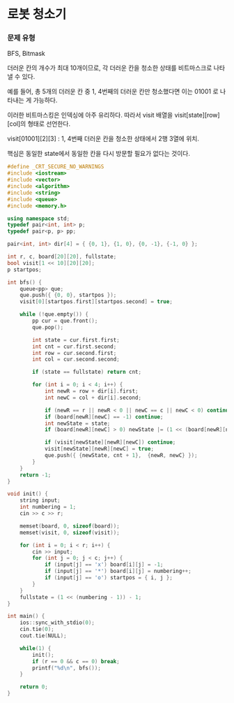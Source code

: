# 로봇 청소기

### 문제 유형

BFS, Bitmask

더러운 칸의 개수가 최대 10개이므로, 각 더러운 칸을 청소한 상태를 비트마스크로 나타낼 수 있다.

예를 들어, 총 5개의 더러운 칸 중 1, 4번째의 더러운 칸만 청소했다면 이는 01001 로 나타내는 게 가능하다.

이러한 비트마스킹은 인덱싱에 아주 유리하다. 따라서 visit 배열을 visit[state][row][col]의 형태로 선언한다.

visit[01001][2][3] : 1, 4번째 더러운 칸을 청소한 상태에서 2행 3열에 위치.

핵심은 동일한 state에서 동일한 칸을 다시 방문할 필요가 없다는 것이다.

```c++
#define _CRT_SECURE_NO_WARNINGS
#include <iostream>
#include <vector>
#include <algorithm>
#include <string>
#include <queue>
#include <memory.h>

using namespace std;
typedef pair<int, int> p;
typedef pair<p, p> pp;

pair<int, int> dir[4] = { {0, 1}, {1, 0}, {0, -1}, {-1, 0} };

int r, c, board[20][20], fullstate;
bool visit[1 << 10][20][20];
p startpos;

int bfs() {
	queue<pp> que;
	que.push({ {0, 0}, startpos });
	visit[0][startpos.first][startpos.second] = true;

	while (!que.empty()) {
		pp cur = que.front();
		que.pop();

		int state = cur.first.first;
		int cnt = cur.first.second;
		int row = cur.second.first;
		int col = cur.second.second;

		if (state == fullstate) return cnt;

		for (int i = 0; i < 4; i++) {
			int newR = row + dir[i].first;
			int newC = col + dir[i].second;

			if (newR == r || newR < 0 || newC == c || newC < 0) continue;
			if (board[newR][newC] == -1) continue;
			int newState = state;
			if (board[newR][newC] > 0) newState |= (1 << (board[newR][newC] - 1));

			if (visit[newState][newR][newC]) continue;
			visit[newState][newR][newC] = true;
			que.push({ {newState, cnt + 1},  {newR, newC} });
		}
	}
	return -1;
}

void init() {
	string input;
	int numbering = 1;
	cin >> c >> r;

	memset(board, 0, sizeof(board));
	memset(visit, 0, sizeof(visit));

	for (int i = 0; i < r; i++) {
		cin >> input;
		for (int j = 0; j < c; j++) {
			if (input[j] == 'x') board[i][j] = -1;
			if (input[j] == '*') board[i][j] = numbering++;
			if (input[j] == 'o') startpos = { i, j };
		}
	}
	fullstate = (1 << (numbering - 1)) - 1;
}

int main() {
	ios::sync_with_stdio(0);
	cin.tie(0);
	cout.tie(NULL);

	while(1) {
		init();
		if (r == 0 && c == 0) break;
		printf("%d\n", bfs());
	}

	return 0;
}
```